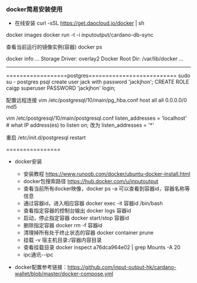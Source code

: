 ### docker简易安装使用
- 在线安装 curl -sSL https://get.daocloud.io/docker | sh

docker images
docker run -t -i inputoutput/cardano-db-sync

查看当前运行的镜像实例(容器) docker ps

docker info
...
 Storage Driver: overlay2
 Docker Root Dir: /var/lib/docker
...

- ----



==================postgres==========================
sudo su - postgres
psql
create user jack with password 'jackjhon';
CREATE ROLE caigp superuser PASSWORD 'jackjhon' login;


配置远程连接
vim /etc/postgresql/10/main/pg_hba.conf
host    all             all             0.0.0.0/0               md5

vim /etc/postgresql/10/main/postgresql.conf
listen_addresses = 'localhost'         # what IP address(es) to listen on;
改为
listen_addresses = '*' 

重启
/etc/init.d/postgresql restart


================
- docker安装
  - 安装教程 https://www.runoob.com/docker/ubuntu-docker-install.html
  - docker包搜索路径 https://hub.docker.com/u/inputoutput
  - 查看当前所有docker映像，docker ps -a 可以查看到容器id，容器名称等信息
  - 通过容器id，进入相应容器 docker exec -it 容器id /bin/bash
  - 查看指定容器的控制台输出 docker logs 容器id
  - 启动，停止指定容器 docker start/stop 容器id  
  - 删除指定容器 docker rm -f 容器id
  - 清理掉所有处于终止状态的容器 docker container prune
  - 挂载 -v 宿主机目录:/容器内容目录
  - 查看挂载目录 docker inspect a76dca964e02 | grep Mounts -A 20
  - ipc通讯--ipc
  
- docker配置参考链接：https://github.com/input-output-hk/cardano-wallet/blob/master/docker-compose.yml 